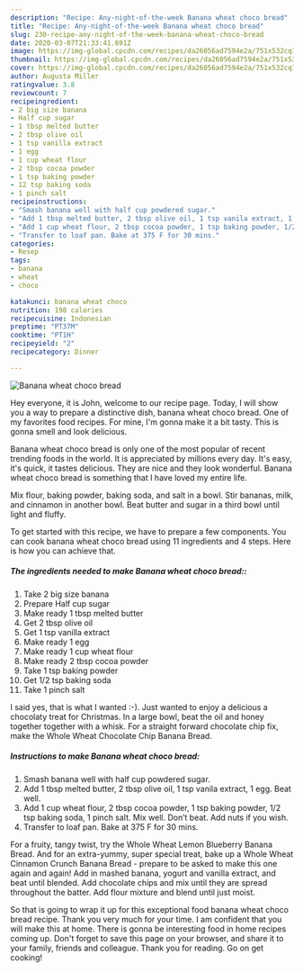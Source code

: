 ```yaml
---
description: "Recipe: Any-night-of-the-week Banana wheat choco bread"
title: "Recipe: Any-night-of-the-week Banana wheat choco bread"
slug: 230-recipe-any-night-of-the-week-banana-wheat-choco-bread
date: 2020-03-07T21:33:41.691Z
image: https://img-global.cpcdn.com/recipes/da26056ad7594e2a/751x532cq70/banana-wheat-choco-bread-recipe-main-photo.jpg
thumbnail: https://img-global.cpcdn.com/recipes/da26056ad7594e2a/751x532cq70/banana-wheat-choco-bread-recipe-main-photo.jpg
cover: https://img-global.cpcdn.com/recipes/da26056ad7594e2a/751x532cq70/banana-wheat-choco-bread-recipe-main-photo.jpg
author: Augusta Miller
ratingvalue: 3.8
reviewcount: 7
recipeingredient:
- 2 big size banana
- Half cup sugar
- 1 tbsp melted butter
- 2 tbsp olive oil
- 1 tsp vanilla extract
- 1 egg
- 1 cup wheat flour
- 2 tbsp cocoa powder
- 1 tsp baking powder
- 12 tsp baking soda
- 1 pinch salt
recipeinstructions:
- "Smash banana well with half cup powdered sugar."
- "Add 1 tbsp melted butter, 2 tbsp olive oil, 1 tsp vanila extract, 1 egg. Beat well."
- "Add 1 cup wheat flour, 2 tbsp cocoa powder, 1 tsp baking powder, 1/2 tsp baking soda, 1 pinch salt. Mix well. Don’t beat. Add nuts if you wish."
- "Transfer to loaf pan. Bake at 375 F for 30 mins."
categories:
- Resep
tags:
- banana
- wheat
- choco

katakunci: banana wheat choco
nutrition: 198 calories
recipecuisine: Indonesian
preptime: "PT37M"
cooktime: "PT1H"
recipeyield: "2"
recipecategory: Dinner

---
```



![Banana wheat choco bread](https://img-global.cpcdn.com/recipes/da26056ad7594e2a/751x532cq70/banana-wheat-choco-bread-recipe-main-photo.jpg)

Hey everyone, it is John, welcome to our recipe page. Today, I will show you a way to prepare a distinctive dish, banana wheat choco bread. One of my favorites food recipes. For mine, I'm gonna make it a bit tasty. This is gonna smell and look delicious.

Banana wheat choco bread is only one of the most popular of recent trending foods in the world. It is appreciated by millions every day. It's easy, it's quick, it tastes delicious. They are nice and they look wonderful. Banana wheat choco bread is something that I have loved my entire life.

Mix flour, baking powder, baking soda, and salt in a bowl. Stir bananas, milk, and cinnamon in another bowl. Beat butter and sugar in a third bowl until light and fluffy.


To get started with this recipe, we have to prepare a few components. You can cook banana wheat choco bread using 11 ingredients and 4 steps. Here is how you can achieve that.

##### The ingredients needed to make Banana wheat choco bread::

1. Take 2 big size banana
1. Prepare Half cup sugar
1. Make ready 1 tbsp melted butter
1. Get 2 tbsp olive oil
1. Get 1 tsp vanilla extract
1. Make ready 1 egg
1. Make ready 1 cup wheat flour
1. Make ready 2 tbsp cocoa powder
1. Take 1 tsp baking powder
1. Get 1/2 tsp baking soda
1. Take 1 pinch salt


I said yes, that is what I wanted :-). Just wanted to enjoy a delicious a chocolaty treat for Christmas. In a large bowl, beat the oil and honey together together with a whisk. For a straight forward chocolate chip fix, make the Whole Wheat Chocolate Chip Banana Bread. 

##### Instructions to make Banana wheat choco bread:

1. Smash banana well with half cup powdered sugar.
1. Add 1 tbsp melted butter, 2 tbsp olive oil, 1 tsp vanila extract, 1 egg. Beat well.
1. Add 1 cup wheat flour, 2 tbsp cocoa powder, 1 tsp baking powder, 1/2 tsp baking soda, 1 pinch salt. Mix well. Don’t beat. Add nuts if you wish.
1. Transfer to loaf pan. Bake at 375 F for 30 mins.


For a fruity, tangy twist, try the Whole Wheat Lemon Blueberry Banana Bread. And for an extra-yummy, super special treat, bake up a Whole Wheat Cinnamon Crunch Banana Bread - prepare to be asked to make this one again and again! Add in mashed banana, yogurt and vanilla extract, and beat until blended. Add chocolate chips and mix until they are spread throughout the batter. Add flour mixture and blend until just moist. 

So that is going to wrap it up for this exceptional food banana wheat choco bread recipe. Thank you very much for your time. I am confident that you will make this at home. There is gonna be interesting food in home recipes coming up. Don't forget to save this page on your browser, and share it to your family, friends and colleague. Thank you for reading. Go on get cooking!
